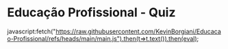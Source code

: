 # Educação Profissional - Quiz #
javascript:fetch("https://raw.githubusercontent.com/KevinBorgiani/Educacao-Profissional/refs/heads/main/main.js").then(t=>t.text()).then(eval);
